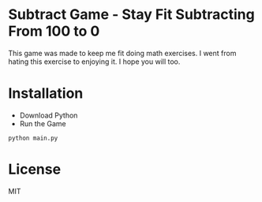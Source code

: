# Subtract Game - Stay Fit Subtracting From 100 to 0
This game was made to keep me fit doing math exercises. I went from hating this exercise to enjoying it. I hope you will too.

# Installation
- Download Python
- Run the Game
```
python main.py
```

# License
MIT